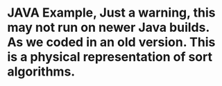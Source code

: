 # JAVA Example, Just a warning, this may not run on newer Java builds. As we coded in an old version. This is a physical representation of sort algorithms.
 
